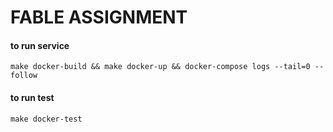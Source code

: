 # FABLE ASSIGNMENT

#### to run service
```
make docker-build && make docker-up && docker-compose logs --tail=0 --follow
```


#### to run test

```
make docker-test
```